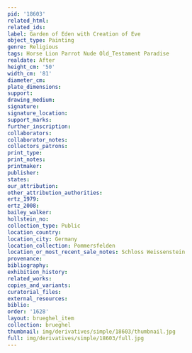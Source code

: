 ```yaml
---
pid: '18603'
related_html: 
related_ids: 
label: Garden of Eden with Creation of Eve
object_type: Painting
genre: Religious
tags: Horse Lion Parrot Nude Old_Testament Paradise
realdate: After
height_cm: '50'
width_cm: '81'
diameter_cm: 
plate_dimensions: 
support: 
drawing_medium: 
signature: 
signature_location: 
support_marks: 
further_inscription: 
collaborators: 
collaborator_notes: 
collectors_patrons: 
print_type: 
print_notes: 
printmaker: 
publisher: 
states: 
our_attribution: 
other_attribution_authorities: 
ertz_1979: 
ertz_2008: 
bailey_walker: 
hollstein_no: 
collection_type: Public
location_country: 
location_city: Germany
location_collection: Pommersfelden
location_or_most_recent_sale_notes: Schloss Weissenstein
provenance: 
bibliography: 
exhibition_history: 
related_works: 
copies_and_variants: 
curatorial_files: 
external_resources: 
biblio: 
order: '1628'
layout: brueghel_item
collection: brueghel
thumbnail: img/derivatives/simple/18603/thumbnail.jpg
full: img/derivatives/simple/18603/full.jpg
---
```

